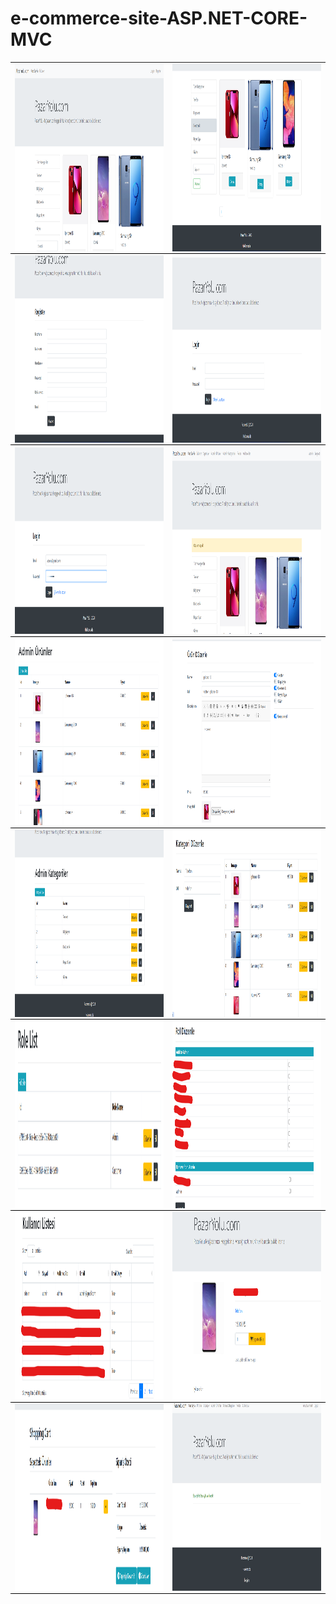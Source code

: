 # e-commerce-site-ASP.NET-CORE-MVC
<table style="border-collapse: collapse; width: 100%;">
  <tr style="border-bottom: 1px solid black;">
    <td style="border-bottom: 1px solid black; margin-bottom: 10px;">
      <img src="site-pictures/1.png" style="width: 300px; height: 300px; display: block; margin: auto;">
    </td>
    <td style="border-bottom: 1px solid black; margin-bottom: 10px;">
      <img src="site-pictures/2.png" style="width: 300px; height: 300px; display: block; margin: auto;">
    </td>
  </tr>
  <tr style="border-bottom: 1px solid black;">
    <td style="border-bottom: 1px solid black; margin-bottom: 10px;">
      <img src="site-pictures/3.png" style="width: 300px; height: 300px; display: block; margin: auto;">
    </td>
    <td style="border-bottom: 1px solid black; margin-bottom: 10px;">
      <img src="site-pictures/4.png" style="width: 300px; height: 300px; display: block; margin: auto;">
    </td>
  </tr>
  <tr style="border-bottom: 1px solid black;">
    <td style="border-bottom: 1px solid black; margin-bottom: 10px;">
      <img src="site-pictures/5.png" style="width: 300px; height: 300px; display: block; margin: auto;">
    </td>
    <td style="border-bottom: 1px solid black; margin-bottom: 10px;">
      <img src="site-pictures/6.png" style="width: 300px; height: 300px; display: block; margin: auto;">
    </td>
  </tr>
  <tr style="border-bottom: 1px solid black;">
    <td style="border-bottom: 1px solid black; margin-bottom: 10px;">
      <img src="site-pictures/7.png" style="width: 300px; height: 300px; display: block; margin: auto;">
    </td>
    <td style="border-bottom: 1px solid black; margin-bottom: 10px;">
      <img src="site-pictures/8.png" style="width: 300px; height: 300px; display: block; margin: auto;">
    </td>
  </tr>
  <tr style="border-bottom: 1px solid black;">
    <td style="border-bottom: 1px solid black; margin-bottom: 10px;">
      <img src="site-pictures/9.png" style="width: 300px; height: 300px; display: block; margin: auto;">
    </td>
    <td style="border-bottom: 1px solid black; margin-bottom: 10px;">
      <img src="site-pictures/10.png" style="width: 300px; height: 300px; display: block; margin: auto;">
    </td>
  </tr>
  <tr style="border-bottom: 1px solid black;">
    <td style="border-bottom: 1px solid black; margin-bottom: 10px;">
      <img src="site-pictures/11.png" style="width: 300px; height: 300px; display: block; margin: auto;">
    </td>
    <td style="border-bottom: 1px solid black; margin-bottom: 10px;">
      <img src="site-pictures/12.png" style="width: 300px; height: 300px; display: block; margin: auto;">
    </td>
  </tr>
  <tr style="border-bottom: 1px solid black;">
    <td style="border-bottom: 1px solid black; margin-bottom: 10px;">
      <img src="site-pictures/13.png" style="width: 300px; height: 300px; display: block; margin: auto;">
    </td>
    <td style="border-bottom: 1px solid black; margin-bottom: 10px;">
      <img src="site-pictures/14.png" style="width: 300px; height: 300px; display: block; margin: auto;">
    </td>
  </tr>
  <tr style="border-bottom: 1px solid black;">
    <td style="border-bottom: 1px solid black; margin-bottom: 10px;">
      <img src="site-pictures/15.png" style="width: 300px; height: 300px; display: block; margin: auto;">
    </td>
    <td style="border-bottom: 1px solid black; margin-bottom: 10px;">
      <img src="site-pictures/16.png" style="width: 300px; height: 300px; display: block; margin: auto;">
    </td>
  </tr>
</table>

